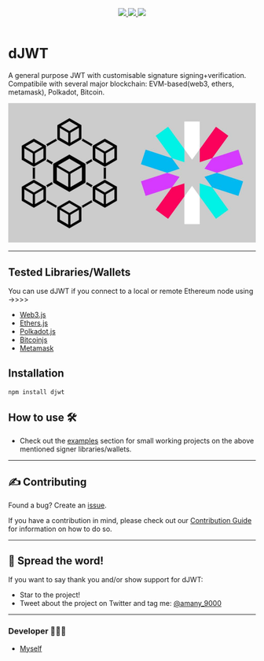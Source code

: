 <div align='center'>
  
<a href='https://github.com/amany9000/djwt/releases'>
  

<img src='https://img.shields.io/github/v/release/amany9000/djwt?color=%23FDD835&label=version'>
  
</a>
  
<a href='https://github.com/amany9000/djwt/blob/main/LICENSE'>
  
<img src='https://img.shields.io/github/license/amany9000/djwt'>
  
</a>

<a href='https://www.npmjs.com/package/djwt'>
  

<img src='https://img.shields.io/npm/v/djwt'>
  
</a>
  
</div>

<br />

# dJWT
A general purpose JWT with customisable signature signing+verification. Compatibile with several major blockchain: EVM-based(web3, ethers, metamask), Polkadot, Bitcoin. 

![Logo](./img/djwt-logo.jpeg)

---

## Tested Libraries/Wallets

You can use dJWT if you connect to a local or remote Ethereum node using ->>>>
-   [Web3.js](https://github.com/ethereum/web3.js)
-   [Ethers.js](https://github.com/ethers-io/ethers.js)
-   [Polkadot.js](https://github.com/polkadot-js)
-   [Bitcoinjs](https://github.com/bitcoinjs/bitcoinjs-lib)
-   [Metamask](https://github.com/metamask)

## Installation 

```sh
npm install djwt
```

## How to use 🛠️

- Check out the [examples](./examples/) section for small working projects on the above mentioned signer libraries/wallets.

---

## ✍️ Contributing
Found a bug? Create an [issue](https://github.com/amany9000/djwt/issues).

If you have a contribution in mind, please check out our [Contribution Guide](https://github.com/amany9000/dJWT/blob/main/CONTRIBUTING.md) for information on how to do so. 

---

## 🌟 Spread the word!

If you want to say thank you and/or show support for dJWT:

- Star to the project!
- Tweet about the project on Twitter and tag me: [@amany_9000](https://twitter.com/amany_9000) 

---

### Developer 🧑🏻‍💻

- [Myself](https://github.com/amany9000)
